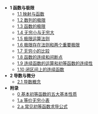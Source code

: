 * __1 函数与极限__
  * [1.1 映射与函数](1-function-and-limit/1.1)
  * [1.2 数列的极限](1-function-and-limit/1.2)
  * [1.3 函数的极限](1-function-and-limit/1.3)
  * [1.4 无穷小与无穷大](1-function-and-limit/1.4)
  * [1.5 极限运算法则](1-function-and-limit/1.5)
  * [1.6 极限存在法则和两个重要极限](1-function-and-limit/1.6)
  * [1.7 无穷小的比较](1-function-and-limit/1.7)
  * [1.8 函数的连续和间断点](1-function-and-limit/1.8)
  * [1.9 连续函数的运算和初等函数的连续性](1-function-and-limit/1.9)
  * [1.10 闭区间上的连续函数](1-function-and-limit/1.10)
* __2 导数与微分__
  * [2.1 导数概念](2-derivative-and-differential/2.1)
* __附录__
  * [0 基本初等函数的五大基本性质](0)
  * [1.a 等价无穷小表](1-function-and-limit/1.a)
  * [2.a 常见初等函数求导公式](2-derivative-and-differential/2.a)